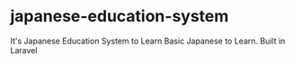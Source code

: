 # japanese-education-system
It's Japanese Education System to Learn Basic Japanese to Learn. Built in Laravel
